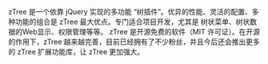 ﻿zTree 是一个依靠 jQuery 实现的多功能 “树插件”。优异的性能、灵活的配置、多种功能的组合是 zTree 最大优点。专门适合项目开发，尤其是 树状菜单、树状数据的Web显示、权限管理等等。
zTree 是开源免费的软件（MIT 许可证）。在开源的作用下，zTree 越来越完善，目前已经拥有了不少粉丝，并且今后还会推出更多的 zTree 扩展功能库，让 zTree 更加强大。